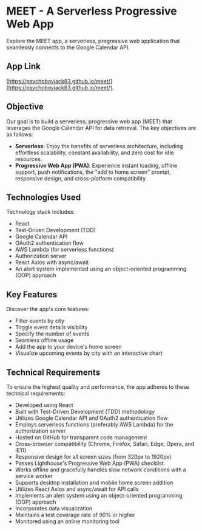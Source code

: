 # MEET - A Serverless Progressive Web App

Explore the MEET app, a serverless, progressive web application that seamlessly connects to the Google Calendar API.

## App Link

[https://psychoboyjack83.github.io/meet/](https://psychoboyjack83.github.io/meet/).

## Objective

Our goal is to build a serverless, progressive web app (MEET) that leverages the Google Calendar API for data retrieval. The key objectives are as follows:

- **Serverless**: Enjoy the benefits of serverless architecture, including effortless scalability, constant availability, and zero cost for idle resources.
- **Progressive Web App (PWA)**: Experience instant loading, offline support, push notifications, the "add to home screen" prompt, responsive design, and cross-platform compatibility.

## Technologies Used

Technology stack includes:

- React
- Test-Driven Development (TDD)
- Google Calendar API
- OAuth2 authentication flow
- AWS Lambda (for serverless functions)
- Authorization server
- React Axios with async/await
- An alert system implemented using an object-oriented programming (OOP) approach

## Key Features

Discover the app's core features:

- Filter events by city
- Toggle event details visibility
- Specify the number of events
- Seamless offline usage
- Add the app to your device's home screen
- Visualize upcoming events by city with an interactive chart

## Technical Requirements

To ensure the highest quality and performance, the app adheres to these technical requirements:

- Developed using React
- Built with Test-Driven Development (TDD) methodology
- Utilizes Google Calendar API and OAuth2 authentication flow
- Employs serverless functions (preferably AWS Lambda) for the authorization server
- Hosted on GitHub for transparent code management
- Cross-browser compatibility (Chrome, Firefox, Safari, Edge, Opera, and IE11)
- Responsive design for all screen sizes (from 320px to 1920px)
- Passes Lighthouse's Progressive Web App (PWA) checklist
- Works offline and gracefully handles slow network conditions with a service worker
- Supports desktop installation and mobile home screen addition
- Utilizes React Axios and async/await for API calls
- Implements an alert system using an object-oriented programming (OOP) approach
- Incorporates data visualization
- Maintains a test coverage rate of 90% or higher
- Monitored using an online monitoring tool
